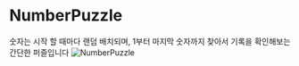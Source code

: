 # NumberPuzzle
숫자는 시작 할 때마다 랜덤 배치되며, 1부터 마지막 숫자까지 찾아서 기록을 확인해보는 간단한 퍼즐입니다
![NumberPuzzle](https://github.com/PJH930/NumberPuzzle/assets/117810524/e46e0b7d-931e-43d9-ab3a-532ca41dffb0)
